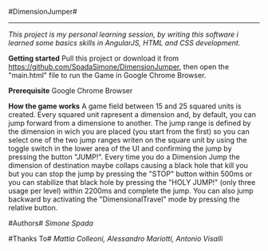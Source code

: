 #DimensionJumper#
___________________
*This project is my personal learning session, by writing this software i learned some basics skills in AngularJS, HTML and CSS development.*

**Getting started**
Pull this project or download it from https://github.com/SpadaSimone/DimensionJumper, then open the "main.html" file to run the Game in Google Chrome Browser.

**Prerequisite**
Google Chrome Browser

**How the game works**
A game field between 15 and 25 squared units is created. Every squared unit rapresent a dimension and, by default, you can jump forward from a dimensione to another.
The jump range is defined by the dimension in wich you are placed (you start from the first) so you can select one of the two jump ranges writen on the square unit by using the toggle switch in the lower area of the UI and confirming the jump by pressing the button "JUMP!".
Every time you do a Dimension Jump the dimension of destination maybe collaps causing a black hole that kill you but you can stop the jump by pressing the "STOP" button within 500ms or you can stabilize that black hole by pressing the "HOLY JUMP!" (only three usage per level) within 2200ms and complete the jump.
You can also jump backward by activating the "DimensionalTravel" mode by pressing the relative button.


#Authors#
*Simone Spada*

#Thanks To#
*Mattia Colleoni, Alessandro Mariotti, Antonio Visalli*
